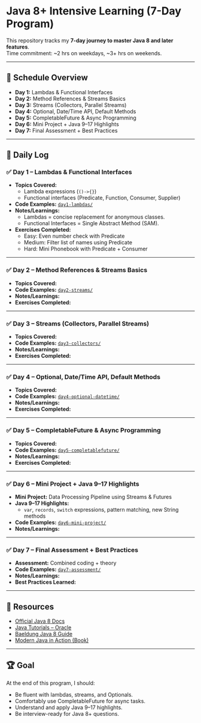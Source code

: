 # Java 8+ Intensive Learning (7-Day Program)

This repository tracks my **7-day journey to master Java 8 and later features**.  
Time commitment: ~2 hrs on weekdays, ~3+ hrs on weekends.  

---

## 📅 Schedule Overview
- **Day 1:** Lambdas & Functional Interfaces  
- **Day 2:** Method References & Streams Basics  
- **Day 3:** Streams (Collectors, Parallel Streams)  
- **Day 4:** Optional, Date/Time API, Default Methods  
- **Day 5:** CompletableFuture & Async Programming  
- **Day 6:** Mini Project + Java 9–17 Highlights  
- **Day 7:** Final Assessment + Best Practices  

---

## 📖 Daily Log

### ✅ Day 1 – Lambdas & Functional Interfaces
- **Topics Covered:**
  - Lambda expressions (`()->{}`)
  - Functional interfaces (Predicate, Function, Consumer, Supplier)
- **Code Examples:** [`day1-lambdas/`](day1-lambdas/)
- **Notes/Learnings:**  
  - Lambdas = concise replacement for anonymous classes.  
  - Functional Interfaces = Single Abstract Method (SAM).  
- **Exercises Completed:**  
  - Easy: Even number check with Predicate  
  - Medium: Filter list of names using Predicate  
  - Hard: Mini Phonebook with Predicate + Consumer  

---

### ✅ Day 2 – Method References & Streams Basics
- **Topics Covered:**  
- **Code Examples:** [`day2-streams/`](day2-streams/)  
- **Notes/Learnings:**  
- **Exercises Completed:**  

---

### ✅ Day 3 – Streams (Collectors, Parallel Streams)
- **Topics Covered:**  
- **Code Examples:** [`day3-collectors/`](day3-collectors/)  
- **Notes/Learnings:**  
- **Exercises Completed:**  

---

### ✅ Day 4 – Optional, Date/Time API, Default Methods
- **Topics Covered:**  
- **Code Examples:** [`day4-optional-datetime/`](day4-optional-datetime/)  
- **Notes/Learnings:**  
- **Exercises Completed:**  

---

### ✅ Day 5 – CompletableFuture & Async Programming
- **Topics Covered:**  
- **Code Examples:** [`day5-completablefuture/`](day5-completablefuture/)  
- **Notes/Learnings:**  
- **Exercises Completed:**  

---

### ✅ Day 6 – Mini Project + Java 9–17 Highlights
- **Mini Project:** Data Processing Pipeline using Streams & Futures  
- **Java 9–17 Highlights:**  
  - `var`, `records`, `switch` expressions, pattern matching, new String methods  
- **Code Examples:** [`day6-mini-project/`](day6-mini-project/)  
- **Notes/Learnings:**  

---

### ✅ Day 7 – Final Assessment + Best Practices
- **Assessment:** Combined coding + theory  
- **Code Examples:** [`day7-assessment/`](day7-assessment/)  
- **Notes/Learnings:**  
- **Best Practices Learned:**  

---

## 🔗 Resources
- [Official Java 8 Docs](https://docs.oracle.com/javase/8/docs/api/)  
- [Java Tutorials – Oracle](https://docs.oracle.com/javase/tutorial/)  
- [Baeldung Java 8 Guide](https://www.baeldung.com/java-8)  
- [Modern Java in Action (Book)](https://www.manning.com/books/modern-java-in-action)  

---

## 🏆 Goal
At the end of this program, I should:  
- Be fluent with lambdas, streams, and Optionals.  
- Comfortably use CompletableFuture for async tasks.  
- Understand and apply Java 9–17 highlights.  
- Be interview-ready for Java 8+ questions.  

